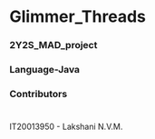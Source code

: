 # Glimmer_Threads
### 2Y2S_MAD_project

### Language-Java

### Contributors
#
#
#
IT20013950 - Lakshani N.V.M.

